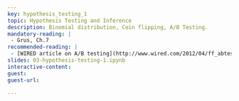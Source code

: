 ```yaml
---
key: hypothesis_testing_1
topic: Hypothesis Testing and Inference
description: Binomial distribution, Coin flipping, A/B Testing. 
mandatory-reading: |
 - Grus, Ch.7
recommended-reading: |
 - [WIRED article on A/B testing](http://www.wired.com/2012/04/ff_abtesting/)
slides: 03-hypothesis-testing-1.ipynb
interactive-content:
guest:
guest-url:

---
```






